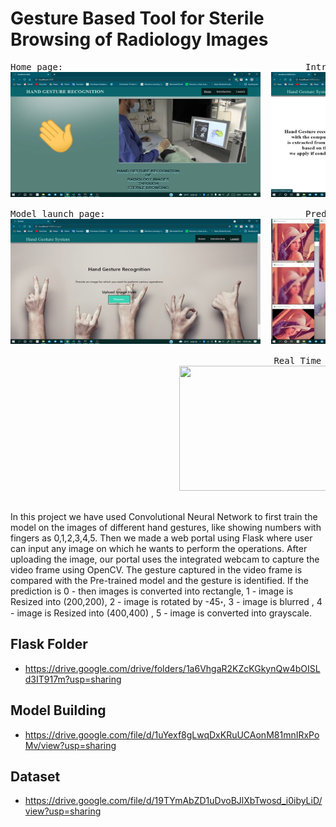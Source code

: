 # Gesture Based Tool for Sterile Browsing of Radiology Images

<pre>
Home page:                                              Introduction page:
<img src="https://github.com/AnuragSomani1611/IMAGES/blob/main/Screenshot%20(335).png"  width="400" height="200" />  <img src="https://github.com/AnuragSomani1611/IMAGES/blob/main/Screenshot%20(336).png" width="400" height="200" />

Model launch page:                                      Predicting results using Random Image:
<img src="https://github.com/AnuragSomani1611/IMAGES/blob/main/Screenshot%20(337).png" width="400" height="200" />  <img src="https://github.com/AnuragSomani1611/IMAGES/blob/main/photo_2021-07-31_12-14-32.jpg" width="400" height="200" />

                                                  Real Time Example:
                                <img src="https://ars.els-cdn.com/content/image/1-s2.0-S1067502708000297-gr1.jpg" width="400" height="200" />

</pre>
In this project we have used Convolutional Neural Network to first train the model on the images of different hand gestures, like showing numbers with fingers as 0,1,2,3,4,5. Then we made a web portal using Flask where user can input any image on which he wants to perform the operations. After uploading the image, our portal uses the integrated webcam to capture the video frame using OpenCV. The gesture captured in the video frame is compared with the Pre-trained model and the gesture is identified. If the prediction is 0 - then images is converted into rectangle, 1 - image is Resized into (200,200), 2 - image is rotated by -45॰, 3 - image is blurred , 4 - image is Resized into (400,400) , 5 - image is converted into grayscale.

## Flask Folder
- https://drive.google.com/drive/folders/1a6VhgaR2KZcKGkynQw4bOISLd3IT917m?usp=sharing

## Model Building
- https://drive.google.com/file/d/1uYexf8gLwqDxKRuUCAonM81mnIRxPoMv/view?usp=sharing

## Dataset
- https://drive.google.com/file/d/19TYmAbZD1uDvoBJlXbTwosd_i0ibyLiD/view?usp=sharing





